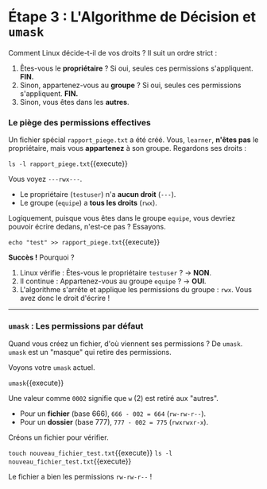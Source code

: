 # Étape 3 : L'Algorithme de Décision et `umask`

Comment Linux décide-t-il de vos droits ? Il suit un ordre strict :
1.  Êtes-vous le **propriétaire** ? Si oui, seules ces permissions s'appliquent. **FIN.**
2.  Sinon, appartenez-vous au **groupe** ? Si oui, seules ces permissions s'appliquent. **FIN.**
3.  Sinon, vous êtes dans les **autres**.

### Le piège des permissions effectives

Un fichier spécial `rapport_piege.txt` a été créé. Vous, `learner`, **n'êtes pas** le propriétaire, mais vous **appartenez** à son groupe. Regardons ses droits :

`ls -l rapport_piege.txt`{{execute}}

Vous voyez `---rwx---`.
-   Le propriétaire (`testuser`) n'a **aucun droit** (`---`).
-   Le groupe (`equipe`) a **tous les droits** (`rwx`).

Logiquement, puisque vous êtes dans le groupe `equipe`, vous devriez pouvoir écrire dedans, n'est-ce pas ? Essayons.

`echo "test" >> rapport_piege.txt`{{execute}}

**Succès !** Pourquoi ?
1.  Linux vérifie : Êtes-vous le propriétaire `testuser` ? -> **NON**.
2.  Il continue : Appartenez-vous au groupe `equipe` ? -> **OUI**.
3.  L'algorithme s'arrête et applique les permissions du groupe : `rwx`. Vous avez donc le droit d'écrire !

---

### `umask` : Les permissions par défaut

Quand vous créez un fichier, d'où viennent ses permissions ? De `umask`. `umask` est un "masque" qui retire des permissions.

Voyons votre `umask` actuel.

`umask`{{execute}}

Une valeur comme `0002` signifie que `w` (2) est retiré aux "autres".
-   Pour un **fichier** (base 666), `666 - 002 = 664` (`rw-rw-r--`).
-   Pour un **dossier** (base 777), `777 - 002 = 775` (`rwxrwxr-x`).

Créons un fichier pour vérifier.

`touch nouveau_fichier_test.txt`{{execute}}
`ls -l nouveau_fichier_test.txt`{{execute}}

Le fichier a bien les permissions `rw-rw-r--` !